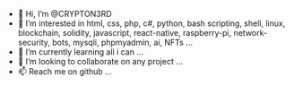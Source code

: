 - 👋 Hi, I’m @CRYPTON3RD
- 👀 I’m interested in html, css, php, c#, python, bash scripting, shell, linux, blockchain, solidity, javascript, react-native, raspberry-pi, network-security, bots, mysqli, phpmyadmin, ai, NFTs ...
- 🌱 I’m currently learning all i can ...
- 💞️ I’m looking to collaborate on any project ...
- 📫 Reach me on github ...

<!---
CRYPTON3RD/CRYPTON3RD is a ✨ special ✨ repository because its `README.md` (this file) appears on your GitHub profile.
You can click the Preview link to take a look at your changes.
--->
